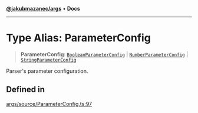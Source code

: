 [**@jakubmazanec/args**](../README.md) • **Docs**

---

# Type Alias: ParameterConfig

> **ParameterConfig**: [`BooleanParameterConfig`](BooleanParameterConfig.md) \|
> [`NumberParameterConfig`](NumberParameterConfig.md) \|
> [`StringParameterConfig`](StringParameterConfig.md)

Parser's parameter configuration.

## Defined in

[args/source/ParameterConfig.ts:97](https://github.com/jakubmazanec/tools/blob/eb8c22844f0a0aa0874efeab93afc2bd96c269e6/packages/args/source/ParameterConfig.ts#L97)
